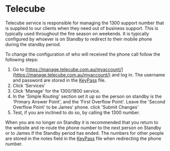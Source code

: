 # Telecube

Telecube service is responsible for managing the 1300 support number that is supplied to our clients when they need
out of business support. This is typically used throughout the fire season on weekends. It is typically configured
by whoever is on Standby to redirect to their mobile phone during the standby period.

To change the configuration of who will received the phone call follow the following steps:

1. Go to [https://manage.telecube.com.au/myaccount/](https://manage.telecube.com.au/myaccount/) and log in. The
username and password are stored in the [KeyPass](KeyPass.md) file.
2. Click 'Services'
3. Click 'Manage' for the 1300/1800 service.
4. In the 'Simple Routing' section set it up so the person on standby is the 'Primary Answer Point', and the
'First Overflow Point'. Leave the 'Second Overflow Point' to be James' phone. click 'Submit Changes'
5. Test, if you are inclined to do so, by calling the 1300 number.

When you are no longer on Standby it is recommended that you return to the website and re-route the phone number
to the next person on Standby or to James if the Standby period has ended. The numbers for other people are stored
in the notes field in the [KeyPass](KeyPass.md) file when redirecting the phone number.
